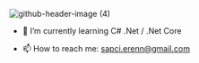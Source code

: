 ![github-header-image (4)](https://user-images.githubusercontent.com/43892645/189422306-d31ce023-df91-454e-818a-5c31915360f4.png)



- 🌱 I’m currently learning C# .Net / .Net Core

- 📫 How to reach me: sapci.erenn@gmail.com
